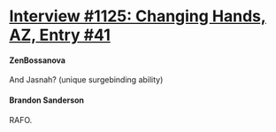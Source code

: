 # [Interview #1125: Changing Hands, AZ, Entry #41](https://www.theoryland.com/intvmain.php?i=1125#41)

#### ZenBossanova

And Jasnah? (unique surgebinding ability)

#### Brandon Sanderson

RAFO.

